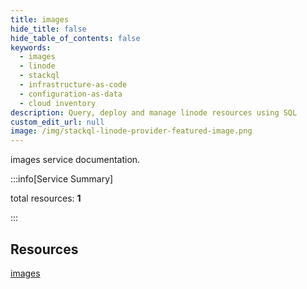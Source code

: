 ```yaml
---
title: images
hide_title: false
hide_table_of_contents: false
keywords:
  - images
  - linode
  - stackql
  - infrastructure-as-code
  - configuration-as-data
  - cloud inventory
description: Query, deploy and manage linode resources using SQL
custom_edit_url: null
image: /img/stackql-linode-provider-featured-image.png
---
```


images service documentation.

:::info[Service Summary]

total resources: __1__  

:::

## Resources
<div class="row">
<div class="providerDocColumn">
<a href="/services/images/images/">images</a>
</div>
<div class="providerDocColumn">

</div>
</div>